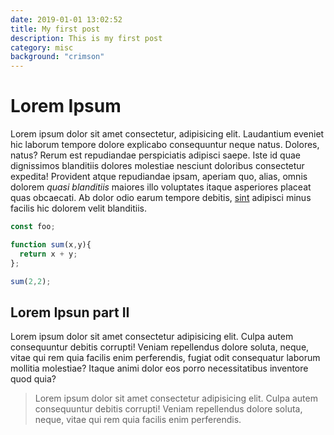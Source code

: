 ```yaml
---
date: 2019-01-01 13:02:52
title: My first post
description: This is my first post
category: misc
background: "crimson"
---
```


# Lorem Ipsum

Lorem ipsum dolor sit amet consectetur, adipisicing elit. Laudantium eveniet hic laborum tempore dolore explicabo consequuntur neque natus. Dolores, natus? Rerum est repudiandae perspiciatis adipisci saepe. Iste id quae dignissimos blanditiis dolores molestiae nesciunt doloribus consectetur expedita! Provident atque repudiandae ipsam, aperiam quo, alias, omnis dolorem _quasi blanditiis_ maiores illo voluptates itaque asperiores placeat quas obcaecati. Ab dolor odio earum tempore debitis, [sint](http://google.com) adipisci minus facilis hic dolorem velit blanditiis.

```javascript
const foo;

function sum(x,y){
  return x + y;
};

sum(2,2);
```

## Lorem Ipsun part II

Lorem ipsum dolor sit amet consectetur adipisicing elit. Culpa autem consequuntur debitis corrupti! Veniam repellendus dolore soluta, neque, vitae qui rem quia facilis enim perferendis, fugiat odit consequatur laborum mollitia molestiae? Itaque animi dolor eos porro necessitatibus inventore quod quia?

> Lorem ipsum dolor sit amet consectetur adipisicing elit. Culpa autem consequuntur debitis corrupti! Veniam repellendus dolore soluta, neque, vitae qui rem quia facilis enim perferendis.
